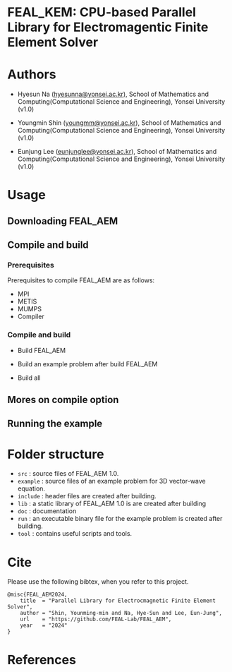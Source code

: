 # FEAL_KEM: CPU-based Parallel Library for Electromagentic Finite Element Solver



# Authors
+ Hyesun Na (hyesunna@yonsei.ac.kr), School of Mathematics and Computing(Computational Science and Engineering), Yonsei University (v1.0)

+ Youngmin Shin (youngmm@yonsei.ac.kr), School of Mathematics and Computing(Computational Science and Engineering), Yonsei University (v1.0)

+ Eunjung Lee (eunjunglee@yonsei.ac.kr), School of Mathematics and Computing(Computational Science and Engineering), Yonsei University (v1.0)


# Usage
## Downloading FEAL_AEM

## Compile and build
### Prerequisites
Prerequisites to compile FEAL_AEM are as follows:
+ MPI
+ METIS
+ MUMPS
+ Compiler

### Compile and build
+ Build FEAL_AEM

+ Build an example problem after build FEAL_AEM

+ Build all

## Mores on compile option

## Running the example

# Folder structure
+ `src` : source files of FEAL_AEM 1.0.
+ `example` : source files of an example problem for 3D vector-wave equation.
+ `include` : header files are created after building.
+ `lib` : a static library of FEAL_AEM 1.0 is are created after building
+ `doc` : documentation
+ `run` : an executable binary file for the example problem is created after building.
+ `tool` : contains useful scripts and tools.

# Cite
Please use the following bibtex, when you refer to this project.
```
@misc{FEAL_AEM2024,
    title  = "Parallel Library for Electrocmagnetic Finite Element Solver",
    author = "Shin, Younming-min and Na, Hye-Sun and Lee, Eun-Jung",
    url    = "https://github.com/FEAL-Lab/FEAL_AEM",
    year   = "2024"
}
```


# References


